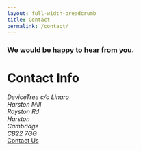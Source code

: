 ```yaml
---
layout: full-width-breadcrumb
title: Contact
permalink: /contact/
---
```

<div id="contact-thanks">
    <div class="jumbotron">
        <h3 class="contact-text text-center animated fadeIn">We would be happy to hear from you.</h3>
    </div>
</div>

<div class="container-fluid">
    <div class="container">
        <!-- Tab panes -->
      <div class="row">
      <div class="col-md-4">
          <h1>Contact Info</h1>
          <address>
            DeviceTree c/o Linaro<br />
            Harston Mill<br />
            Royston Rd<br />
            Harston<br />
            Cambridge<br />
            CB22 7GG<br />
          </address>
      </div>
      <div class="col-md-8">
            <div class="col-xs-12 text-center">
                <a class="btn email" href="mailto:contact@linaro.org?subject=OpenDataPlane.org - {{page.url}}">
                    Contact Us
                </a>
            </div>
      </div>
      </div>
    </div>
</div>

